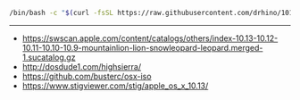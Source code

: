 ```bash
/bin/bash -c "$(curl -fsSL https://raw.githubusercontent.com/drhino/1013/main/hs-download.sh)"
```

<hr />

- https://swscan.apple.com/content/catalogs/others/index-10.13-10.12-10.11-10.10-10.9-mountainlion-lion-snowleopard-leopard.merged-1.sucatalog.gz
- http://dosdude1.com/highsierra/
- https://github.com/busterc/osx-iso
- https://www.stigviewer.com/stig/apple_os_x_10.13/
